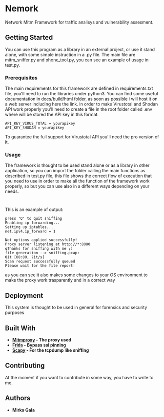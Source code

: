 # Nemork

Network Mitm Framework for traffic analisys and vulnerability assesment.

## Getting Started

You can use this program as a library in an external project, or use it stand alone, with some simple instruction in a .py file. 
The main file are mitm_sniffer.py and phone_tool.py, you can see an example of usage in test.py.

### Prerequisites

The main requirements for this framework are defined in requirements.txt file, you'll need to run the libraries under python3.
You can find some useful documentation in docs/build/html folder, as soon as possible i will host it on a web server including here the link.
In order to make Virustotal and Shodan API work properly you'll need to create a file in the root folder called .env where will be stored the API key in this format:


```
API_KEY_VIRUS_TOTAL = yourapikey
API_KEY_SHODAN = yourapikey
```
To guarantee the full support for Virustotal API you'll need the pro version of it.

### Usage

The framework is thought to be used stand alone or as a library in other application, so you can import the folder calling the main functions as described in test.py file, this file shows the correct flow of execution that you need to use in order to make all the function of the framework work properly, so 
but you can use also in a different ways depending on your needs.

```

```


```

```

This is an example of output:

```
press 'Q' to quit sniffing
Enabling ip forwarding...
Setting up iptables...
net.ipv4.ip_forward = 1

Net options applied successfully!
Proxy server listening at http://*:8080
qThanks for sniffing with me ;)
file generation --> sniffing.pcap:
0it [00:00, ?it/s]
Scan request successfully queued
Please wait for the file report!
```

as you can see it also makes some changes to your OS environment to make the proxy work trasparently and in a correct way

## Deployment

This system is thought to be used in general for forensics and security purposes


## Built With

* **[Mitmproxy](https://mitmproxy.org/) - The proxy used**
* **[Frida](https://frida.re/) - Bypass ssl pinning**
* **[Scapy](https://scapy.net/) - For the tcpdump like sniffing**

## Contributing

At the moment if you want to contribute in some way, you have to write to me.

## Authors

* **Mirko Gala** 
<!--
## License

## This project is licensed under the MIT License - see the [LICENSE.md](LICENSE.md) file for details

## Acknowledgments
-->
